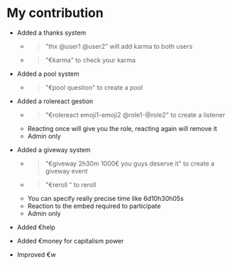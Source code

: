 # My contribution

 - Added a thanks system
     - > "thx @user1 @user2" will add karma to both users
     - > "€karma" to check your karma
     
 - Added a pool system
     - > "€pool question" to create a pool
    
 - Added a rolereact gestion
     - > "€rolereact <msg link> emoji1-emoji2 @role1-@role2" to create a listener
     - Reacting once will give you the role, reacting again will remove it 
     - Admin only
      
 - Added a giveway system
     - > "€giveway 2h30m 1000€ you guys deserve it" to create a giveway event
     - > "€reroll <msglink>" to reroll
     -  You can specify really precise time like 6d10h30h05s
     -  Reaction to the embed required to participate
     -  Admin only
      
 - Added €help
      
 - Added €money for capitalism power
      
 - Improved €w
